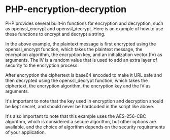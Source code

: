 # PHP-encryption-decryption
PHP provides several built-in functions for encryption and decryption, such as openssl_encrypt and openssl_decrypt. Here is an example of how to use these functions to encrypt and decrypt a string.


In the above example, the plaintext message is first encrypted using the openssl_encrypt function, which takes the plaintext message, the encryption algorithm, the encryption key, and an initialization vector (IV) as arguments. 
The IV is a random value that is used to add an extra layer of security to the encryption process.

After encryption the ciphertext is base64 encoded to make it URL safe and then decrypted using the openssl_decrypt function, which takes the ciphertext, the encryption algorithm, the encryption key and the IV as arguments.

It's important to note that the key used in encryption and decryption should be kept secret, and should never be hardcoded in the script like above.

It's also important to note that this example uses the AES-256-CBC algorithm, which is considered a secure algorithm, but other options are available, and the choice of algorithm depends on the security requirements of your application.
